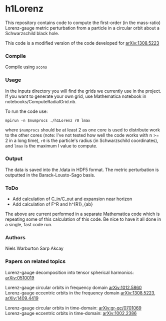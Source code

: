 # h1Lorenz

This repository contains code to compute the first-order (in the mass-ratio) Lorenz-gauge metric perturbation
from a particle in a circular orbit about a Schwarzschild black hole.

This code is a modified version of the code developed for [arXiv:1308.5223](https://arxiv.org/abs/1308.5223)

### Compile

Compile using `scons`

### Usage

In the inputs directory you will find the grids we currently use in the project. If you want to generate your own grid, use Mathematica notebook in notebooks/ComputeRadialGrid.nb.

To run the code use:

`mpirun -n $numprocs ./h1Lorenz r0 lmax`

where ``$numprocs`` should be at least 2 as one core is used to distribute work to the other cores (note: I've not tested how well the code works with n >= 2 in a long time), `r0` is the particle's radius (in Schwarzschild coordinates), and `lmax` is the maximum l value to compute.

### Output

The data is saved into the /data in HDF5 format. The metric perturbation is outputted in the Barack-Lousto-Sago basis.

### ToDo

 - Add calculation of C_in/C_out and expansion near horizon
 - Add calculation of F^R and h^{R1}_{ab}
 
The above are current performed in a separate Mathematica code which is repeating some of this calculation of this code. Be nice to have it all done in a single, fast code run.

### Authors

Niels Warburton
Sarp Akcay

### Papers on related topics

Lorenz-gauge decomposition into tensor spherical harmonics: [arXiv:0510019](https://arxiv.org/abs/gr-qc/0510019)

Lorenz-gauge circular orbits in frequency domain [arXiv:1012.5860](https://arxiv.org/abs/1012.5860)  
Lorenz-gauge eccentric orbits in the frequency domain [arXiv:1308.5223](https://arxiv.org/abs/1308.5223), [arXiv:1409.4419](https://arxiv.org/abs/1409.4419)

Lorenz-gauge circular orbits in time-domain: [arXiv:gr-qc/0701069](https://arxiv.org/abs/gr-qc/0701069)  
Lorenz-gauge eccentric orbits in time-domain: [arXiv:1002.2386](https://arxiv.org/abs/1002.2386)
